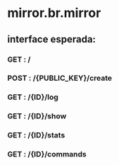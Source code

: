 # mirror.br.mirror

## interface esperada:

### GET : /

### POST : /{PUBLIC_KEY}/create

### GET : /{ID}/log

### GET : /{ID}/show

### GET : /{ID}/stats

### GET : /{ID}/commands

 
